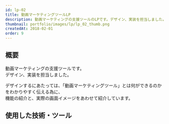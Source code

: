 ```yaml
---
id: lp-02
title: 動画マーケティングツールLP
description: 動画マーケティングの支援ツールのLPです。デザイン、実装を担当しました。  
thumbnail: portfolio/images/lp/lp_02_thumb.png
createdAt: 2018-02-01
order: 9
---
```


## 概要
動画マーケティングの支援ツールです。  
デザイン、実装を担当しました。

デザインするにあたっては、「動画マーケティングツール」とは何ができるのかをわかりやすく伝える為に、  
機能の紹介と、実際の画面イメージをあわせて紹介しています。


<dynamic-image path="portfolio/images/lp/lp_02.jpg" alt="LPO画面イメージ" ></dynamic-image>

## 使用した技術・ツール
<skill :items="['NuxtJS','AWS S3','AWS CloudFront','Sketch','illustrator']"></skill>
